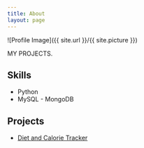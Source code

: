 ```yaml
---
title: About
layout: page
---
```

![Profile Image]({{ site.url }}/{{ site.picture }})

<p>MY PROJECTS.</p>

<h2>Skills</h2>

<ul class="skill-list">
	<li>Python</li>
	<li>MySQL - MongoDB</li>
</ul>

<h2>Projects</h2>

<ul>
	<li><a href="https://github.com/pidwid/DietandCalorieTracker">Diet and Calorie Tracker</a></li>
	
</ul>
